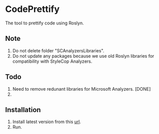 ﻿CodePrettify
============

The tool to prettify code using Roslyn.

Note
----

1. Do not delete folder "SCAnalyzersLibraries".
1. Do not update any packages because we use old Roslyn libraries for compatibility with StyleCop Analyzers.

Todo
----

1. Need to remove redunant libraries for Microsoft Analyzers. [DONE]
2. 

Installation 
----

1. Install latest version from this [url](https://s3-us-west-2.amazonaws.com/saritasa-code-prettify/release/publish.htm).
2. Run.
